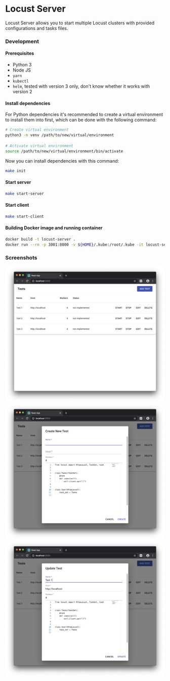 # Locust Server

Locust Server allows you to start multiple Locust clusters with provided configurations and tasks files.

### Development

#### Prerequisites

* Python 3
* Node JS
* `yarn`
* `kubectl`
* `helm`, tested with version 3 only, don't know whether it works with version 2


#### Install dependencies

For Python dependencies it's recommended to create a virtual environment to install them into first, which can be done with the following command:

```bash
# Create virtual environment
python3 -m venv /path/to/new/virtual/environment

# Activate virtual environment
source /path/to/new/virtual/environment/bin/activate
``` 

Now you can install dependencies with this command:

```bash
make init
```

#### Start server

```bash
make start-server
```

#### Start client

```bash
make start-client
```

#### Building Docker image and running container

```bash
docker build -t locust-server .
docker run --rm -p 3001:8000 -v ${HOME}/.kube:/root/.kube -it locust-server
```

### Screenshots

<img src="list.png">
<img src="create.png">
<img src="update.png">